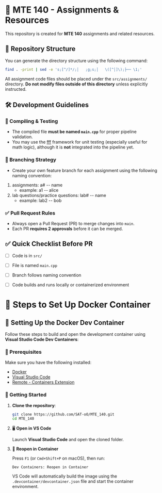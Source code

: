# 📘 MTE 140 - Assignments & Resources

This repository is created for **MTE 140** assignments and related resources.


## 📂 Repository Structure

You can generate the directory structure using the following command:

```bash
find . -print | sed -e 's;[^/]*/;│   ;g;s;│   \([^│]\);├── \1;' 
```

All assignment code files should be placed under the `src/assignments/` directory. **Do not modify files outside of this directory** unless explicitly instructed.


## 🛠️ Development Guidelines

### 🧪 Compiling & Testing
- The compiled file **must be named `main.cpp`** for proper pipeline validation.
- You may use the [fff](https://github.com/meekrosoft/fff) framework for unit testing (especially useful for math logic), although it is **not** integrated into the pipeline yet.


### 🌿 Branching Strategy
- Create your own feature branch for each assignment using the following naming convention:
1. assignments: a# -- name
    - example: a1 -- alice
2. lab questions/practice questions: lab# -- name
    - example: lab2 -- bob


### ✅ Pull Request Rules
- Always open a Pull Request (PR) to merge changes into `main`.
- Each PR **requires 2 approvals** before it can be merged.


## ✅ Quick Checklist Before PR

- [ ] Code is in `src/`
- [ ] File is named `main.cpp`
- [ ] Branch follows naming convention
- [ ] Code builds and runs locally or containerized environment 





# 🚀 Steps to Set Up Docker Container

## 🐳 Setting Up the Docker Dev Container

Follow these steps to build and open the development container using **Visual Studio Code Dev Containers**:


### 🔧 Prerequisites

Make sure you have the following installed:

- [Docker](https://www.docker.com/)
- [Visual Studio Code](https://code.visualstudio.com/)
- [Remote - Containers Extension](https://marketplace.visualstudio.com/items?itemName=ms-vscode-remote.remote-containers)


### 🚀 Getting Started

1. **Clone the repository**:

   ```bash
   git clone https://github.com/SAT-oO/MTE_140.git
   cd MTE_140
   ``` 

2. 🖥️ **Open in VS Code**

    Launch **Visual Studio Code** and open the cloned folder.


3.  🔄 **Reopen in Container**

    Press `F1` (or `Cmd+Shift+P` on macOS), then run:

        Dev Containers: Reopen in Container


    VS Code will automatically build the image using the `.devcontainer/devcontainer.json` file and start the container environment.



